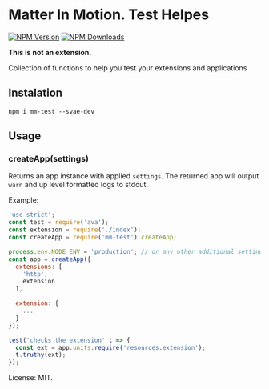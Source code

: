 # Matter In Motion. Test Helpes

[![NPM Version](https://img.shields.io/npm/v/mm-test.svg?style=flat-square)](https://www.npmjs.com/package/mm-test)
[![NPM Downloads](https://img.shields.io/npm/dt/mm-test.svg?style=flat-square)](https://www.npmjs.com/package/mm-test)

**This is not an extension.**

Collection of functions to help you test your extensions and applications

## Instalation

`npm i mm-test --svae-dev`

## Usage

### createApp(settings)

Returns an app instance with applied `settings`. The returned app will output `warn` and up level formatted logs to stdout.

Example:

```js
'use strict';
const test = require('ava');
const extension = require('./index');
const createApp = require('mm-test').createApp;

process.env.NODE_ENV = 'production'; // or any other additional settings environment you want to load
const app = createApp({
  extensions: [
    'http',
    extension
  ],

  extension: {
    ...
  }
});

test('checks the extension' t => {
  const ext = app.units.require('resources.extension');
  t.truthy(ext);
});
```

License: MIT.
